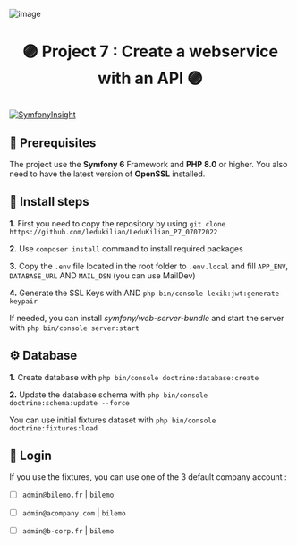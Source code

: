 ![image](https://user-images.githubusercontent.com/54909696/144947502-ef90f2a8-efcb-415d-b30d-5eba9d56fa65.png)
# <p align="center">🟣 Project 7 : Create a webservice with an API 🟣</p>

[![SymfonyInsight](https://insight.symfony.com/projects/38ede997-7d21-4eb4-a56b-28b30ba6501a/big.svg)](https://insight.symfony.com/projects/38ede997-7d21-4eb4-a56b-28b30ba6501a)

## 🧩 Prerequisites

The project use the **Symfony 6** Framework and **PHP 8.0** or higher. You also need to have the latest version of **OpenSSL** installed.


## 📌️ Install steps

**1.** First you need to copy the repository by using `git clone https://github.com/ledukilian/LeduKilian_P7_07072022`

**2.** Use `composer install` command to install required packages

**3.** Copy the `.env` file located in the root folder to `.env.local` and fill `APP_ENV`, `DATABASE_URL` AND `MAIL_DSN` (you can use MailDev)

**4.** Generate the SSL Keys with AND `php bin/console lexik:jwt:generate-keypair`

If needed, you can install *symfony/web-server-bundle* and start the server with `php bin/console server:start`

## ⚙️ Database

**1.** Create database with `php bin/console doctrine:database:create`

**2.** Update the database schema with `php bin/console doctrine:schema:update --force`

You can use initial fixtures dataset with `php bin/console doctrine:fixtures:load`



## 🔐 Login
If you use the fixtures, you can use one of the 3 default company account :

- [ ] `admin@bilemo.fr` | `bilemo`
- [ ] `admin@acompany.com` | `bilemo`
- [ ] `admin@b-corp.fr` | `bilemo`

